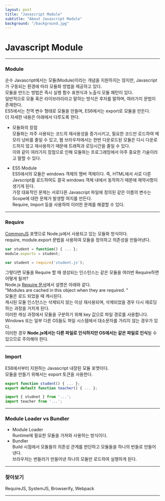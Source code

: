 ```yaml
---
layout: post
title: "Javascript Module"
subtitle: "About Javascript Module"
background: "/background.jpg"
---
```


# Javascript Module

***

### Module
순수 Javascript에서는 모듈(Module)이라는 개념을 지원하지는 않지만, Javascript가 구동되는 환경에 따라 모듈화 방법을 제공하고 있다.  
모듈을 만드는 방법은 즉시 실행 함수 표현식과 노출식 모듈 패턴이 있다.  
일반적으로 모듈 혹은 라이브러리라고 말하는 방식은 후자를 말하며, 여러가지 문법이 존재한다.  
ES5에서는 전역 변수 형태로 모듈을 만들며, ES6에서는 export로 모듈을 만든다.  
더 자세한 내용은 아래에서 다루도록 한다.  

* 모듈화의 장점  
모듈화는 자주 사용되는 코드의 재사용성을 증가시키고, 필요한 코드만 로드하여 메모리 낭비를 줄일 수 있고, 웹 브라우저에서는 한번 다운로드된 모듈은 다시 다운로드하지 않고 재사용하기 때문에 트래픽과 로딩시간을 줄일 수 있다.  
이와 같이 여러가지 장점으로 인해 모듈화는 프로그래밍에서 아주 중요한 기술이라고 말할 수 있다.  

* ES5 Module  
ES5에서의 모듈은 windows 객체의 멤버 객체이다.  즉, HTML에서 서로 다른 Javscript를 로드하여도 결국 windows 객체 내에서 동작하기 때문에 제약사항이 생기게 된다.  
가장 대표적인 문제는 서로다른 Javascript 파일에 정의된 같은 이름의 변수는 Scope에 대한 문제가 발생할 여지를 만든다.  
Require, Import 등을 사용하여 이러한 문제를 해결할 수 있다. 

***

### Require
[CommonJS](http://www.commonjs.org/) 포맷으로 Node.js에서 사용되고 있는 모듈화 방식이다.  
require, module.export 문법을 사용하여 모듈을 정의하고 의존성을 만들어낸다.  
```javascript
var student = function() { ... };
module.exports = student;

var student = require('student.js');
```
그렇다면 모듈을 Require 할 때 생성되는 인스턴스는 같은 모듈을 여러번 Require하면 어떻게 될까?  
Node.js [Require 문서](https://nodejs.org/api/globals.html#globals_require)에서 설명은 아래와 같다.  
"Modules are cached in this object when they are required. "  
모듈은 로드 되었을 때 캐시된다.  
캐시된 모듈 인스턴스는 삭제되지 않는 이상 재사용되며, 삭제되었을 경우 다시 재로딩하는 과정을 거치게 된다.  
이러한 캐싱 과정에서 모듈을 구분하기 위해 key 값으로 파일 경로를 사용합니다.  
Windows 또는 일부 다른 OS들도 파일 시스템에서 대소문자를 가리지 않는 경우가 있다.  
이러한 경우 **Node.js에서는 다른 파일로 인식하지만 OS에서는 같은 파일로 인식**될 수 있으므로 주의해야 한다.  

***

### Import
ES6에서부터 지원하는 Javascript 내장된 모듈 포맷이다.  
모듈을 만들기 위해서는 export 토큰을 사용한다.  
```javascript
export function student() { ... };
export default function teacher() { ... };

import { studnet } from '...';
import teacher from '...';
```

***

### Module Loader vs Bundler
* Module Loader  
Runtime에 필요한 모듈을 가져와 사용하는 방식이다.  
* Bundler  
Build 시점에서 모듈들의 의존성 관계를 판단하고 모듈들을 하나의 번들로 만들어낸다.  
브라우저는 번들러가 만들어낸 하나의 모듈만 로드하여 실행하게 된다.  

***

### 찾아보기
RequireJS, SystemJS, Browserify, Webpack

***



